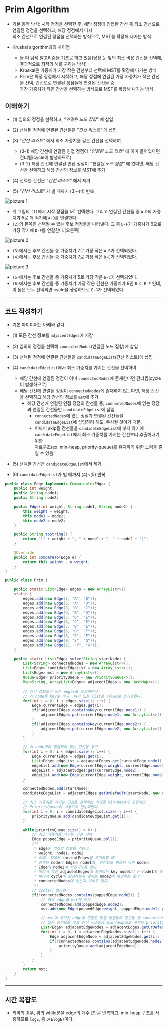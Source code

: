 # Prim Algorithm

- 기본 동작 방식: 시작 정점을 선택한 후, 해당 정점에 인접한 간선 중 최소 간선으로 연결된 정점을 선택하고, 해당 정점에서 다시  
  최소 간선으로 연결된 정점을 선택하는 방식으로, MST를 확장해 나가는 방식

- Kruskal algorithm과의 차이점

  - 둘 다 탐욕 알고리즘을 기초로 하고 있음(당장 눈 앞의 최소 비용 간선을 선택해, 결과적으로 최적의 해를 구하는 방식)
  - Kruskal은 가중치가 가장 작은 간선부터 선택해 MST를 확장해 나가는 방식
  - Prim은 특정 정점에서 시작하고, 해당 정점에 연결된 가장 가중치가 작은 간선을 선택, 간선으로 연결된 정점들에 연결된 간선들 중  
    가장 가중치가 작은 간선을 선택하는 방식으로 MST를 확장해 나가는 방식

## 이해하기

- (1) 임의의 정점을 선택하고, _"연결된 노드 집합"_ 에 삽입
- (2) 선택된 정점에 연결된 간선들을 _"간선 리스트"_ 에 삽입
- (3) _"간선 리스트"_ 에서 최소 가중치를 갖는 간선을 선택하여

  - (3-1) 해당 간선에 연결된 인접 정점이 _"연결된 노드 집합"_ 에 이미 들어있다면 건너뜀(cycle이 발생하므로)
  - (3-2) 해당 간선에 연결된 인접 정점이 _"연결된 노드 집합"_ 에 없다면, 해당 간선을 선택하고 해당 간선의 정보를 MST에 추가

- (4) 선택한 간선은 _"간선 리스트"_ 에서 제거
- (5) _"간선 리스트"_ 가 빌 때까지 (3)~(4) 반복

![picture 1](/images/OTHERS_ALGO_PRIM_1.png)

- 위 그림의 `(1)`에서 시작 정점을 `A`로 선택했다. 그리고 연결된 간선들 중 `A-D`의 가중치가 5로 더 적기에 `A-D`를 연결한다.
- `(2)`의 왼쪽은 선택될 수 있는 후보 정점들을 나타낸다. 그 중 `D-F`가 가중치가 6으로 가장 작기에 `D-F`를 연결한다.(오른쪽)

![picture 2](/images/OTHERS_ALGO_PRIM_2.png)

- `(3)`에서는 후보 간선들 중 가중치가 7로 가장 작은 `A-B`가 선택되었다.
- `(4)`에서는 후보 간선들 중 가중치가 7로 가장 작은 `D-E`가 선택되었다.

![picture 3](/images/OTHERS_ALGO_PRIM_3.png)

- `(5)`에서는 후보 간선들 중 가중치가 5로 가장 작은 `E-C`가 선택되었다.
- `(6)`에서는 후보 간선들 중 가중치가 가장 작은 간선은 가중치가 8인 `B-C`, `E-F` 인데, 이 둘은 모두 선택되면 cycle을 생성하므로 `E-G`가 선택되었다.

---

## 코드 작성하기

- 기본 아이디어는 아래와 같다.

- (1) 모든 간선 정보를 `adjacentEdges`에 저장
- (2) 임의의 정점을 선택해 `connectedNodes`(연결된 노드 집합)에 삽입
- (3) 선택된 정점에 연결된 간선들을 `candidateEdgeList`(간선 리스트)에 삽입
- (4) `candidateEdgeList`에서 최소 가중치를 가지는 간선을 선택하여

  - 해당 간선에 연결된 정점이 이미 `connectedNodes`에 존재한다면 건너뜀(cycle이 발생하므로)
  - 해당 간선에 연결된 정점이 `connectedNodes`에 존재하지 않는다면, 해당 간선을 선택하고 해당 간선의 정보를 `mst`에 추가
    - 해당 간선에 연결된 인접 정점의 간선들 중, `connectedNodes`에 없는 정점과 연결된 간선들만 `candidateEdgeList`에 삽입
      - `connectedNodes`에 있는 정점과 연결된 간선들을 `candidateEdgeList`에 삽입하려 해도, 무시될 것이기 때문.
      - 어짜피 skip될 간선들을 `candidateEdgeList`에 넣지 않기에 `candidateEdgeList`에서 최소 가중치를 가지는 간선부터 추출해내기 위한  
        자료구조(ex. min-heap, priority-queue)를 유지하기 위한 노력을 줄일 수 있음.

- (5) 선택한 간선은 `candidateEdgeList`에서 제거
- (6) `candidateEdgeList`가 빌 때까지 (4)~(5) 반복

```java
public class Edge implements Comparable<Edge> {
    public int weight;
    public String node1;
    public String node2;

    public Edge(int weight, String node1, String node2) {
        this.weight = weight;
        this.node1 = node1;
        this.node2 = node2;
    }

    public String toString() {
        return "(" + weight + ", " + node1 + ", " + node2 + ")";
    }

    @Override
    public int compareTo(Edge e) {
        return this.weight - e.weight;
    }
}

public class Prim {

    public static List<Edge> edges = new ArrayList<>();
    static {
        edges.add(new Edge(7, "A", "B"));
        edges.add(new Edge(5, "A", "D"));
        edges.add(new Edge(8, "B", "C"));
        edges.add(new Edge(9, "B", "D"));
        edges.add(new Edge(7, "D", "E"));
        edges.add(new Edge(5, "C", "E"));
        edges.add(new Edge(7, "B", "E"));
        edges.add(new Edge(6, "D", "F"));
        edges.add(new Edge(8, "E", "F"));
        edges.add(new Edge(9, "E", "G"));
        edges.add(new Edge(11, "F", "G"));
    }

    public static List<Edge> solve(String startNode) {
        List<String> connectedNodes = new ArrayList<>();
        List<Edge> candidateEdgeList = new ArrayList<>();
        List<Edge> mst = new ArrayList<>();
        Queue<Edge> priorityQueue = new PriorityQueue<>();
        Map<String, ArrayList<Edge>> adjacentEdges = new HashMap<>();

        // 간선 정보들이 있는 edges를 순회하면서
        // 각 node를 key로 하고, 비어 있는 list를 value로 초기화한다.
        for(int i = 0; i < edges.size(); i++) {
            Edge currentEdge = edges.get(i);
            if(!adjacentEdges.containsKey(currentEdge.node1)) {
                adjacentEdges.put(currentEdge.node1, new ArrayList<>());
            }
            if(!adjacentEdges.containsKey(currentEdge.node2)) {
                adjacentEdges.put(currentEdge.node2, new ArrayList<>());
            }
        }

        // 각 node마다 연결되어 있는 간선을 추가
        for(int i = 0; i < edges.size(); i++) {
            Edge currentEdge = edges.get(i);
            List<Edge> edgeList = adjacentEdges.get(currentEdge.node1);
            edgeList.add(new Edge(currentEdge.weight, currentEdge.node1, currentEdge.node2));
            edgeList = adjacentEdges.get(currentEdge.node2);
            edgeList.add(new Edge(currentEdge.weight, currentEdge.node2, currentEdge.node1));
        }

        connectedNodes.add(startNode);
        candidateEdgeList = adjacentEdges.getOrDefault(startNode, new ArrayList<>());

        // 최소 가중치를 가지는 간선을 선택하는 작업을 min-heap의 구현체인
        // PriorityQueue의 사용으로 단순화한다.
        for(int i = 0; i < candidateEdgeList.size(); i++) {
            priorityQueue.add(candidateEdgeList.get(i));
        }

        while(priorityQueue.size() > 0) {
            // 최소 가중치를 가지는 간선 선택
            Edge poppedEdge = priorityQueue.poll();
            /**
             * Edge는 아래의 정보를 가진다.
             * weight, node1, node2
             * 이때, 위에서 currentEdges를 초기화할 때
             * 선택된 node가 Edge의 node1에, 간선으로 연결된 다른 node가
             * Edge의 node2에 저장되도록 했다.
             * 따라서 항상 adjacentEdges에 들어있는 key node1이 는 node1에 해당하는 값이 된다.
             * 따라서 cycle이 발생하는지 검사는 node2에 해당하는 값이
             * connectedNodes에 있는지 여부로 한다.
             */
            // cycle이 없다면
            if(!connectedNodes.contains(poppedEdge.node2)) {
                // 해당 edge를 mst에 추가
                connectedNodes.add(poppedEdge.node2);
                mst.add(new Edge(poppedEdge.weight, poppedEdge.node1, poppedEdge.node2));

                // mst에 추가된 edge에 연결된 인접 정점들의 간선들 중 connectedNodes에
                // 없는 정점들을 후보 간선 리스트가 min-heap으로 구현된 priorityQueue에 추가
                List<Edge> adjacentEdgeNodes = adjacentEdges.getOrDefault(poppedEdge.node2, new ArrayList<>());
                for(int i = 0; i < adjacentEdgeNodes.size(); i++) {
                    Edge adjacentEdgeNode = adjacentEdgeNodes.get(i);
                    if(!connectedNodes.contains(adjacentEdgeNode.node2)) {
                        priorityQueue.add(adjacentEdgeNode);
                    }
                }
            }
        }
        return mst;
    }
}
```

---

## 시간 복잡도

- 최악의 경우, 위의 while문을 edge의 개수 `E`만큼 반복하고, min-heap 구조를 사용하므로 `logE`, 총 `O(ElogE)`이다.
